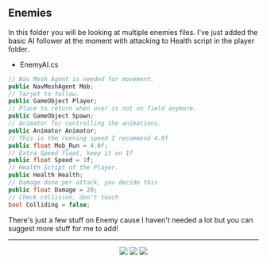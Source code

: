 ## Enemies

In this folder you will be looking at multiple enemies files.
I've just added the basic AI follower at the moment with attacking to Health script in the player folder.

* EnemyAI.cs
```cs script
// Nav Mesh Agent is needed for movement.
public NavMeshAgent Mob;
// Tarjet to follow.
public GameObject Player;
// Place to return when user is not on field anymore.
public GameObject Spawn;
// Animator for controlling the animations.
public Animator Animator;
// This is the running speed I recommend 4.0f
public float Mob_Run = 4.0f;
// Extra Speed float, keep it on 1f
public float Speed = 1f;
// Health Script of the Player.
public Health Health;
// Damage done per attack, you decide this
public float Damage = 20;
// Check collision, don't touch
bool Colliding = false;
```

There's just a few stuff on Enemy cause I haven't needed a lot but you can suggest more stuff for me to add!

---
<div align=center>
  <img src="https://forthebadge.com/images/badges/built-with-love.svg" />
  <img src="https://forthebadge.com/images/badges/made-with-c-sharp.svg" />
  <img src="https://forthebadge.com/images/badges/powered-by-qt.svg" />
</div>
